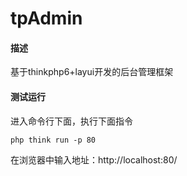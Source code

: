 # tpAdmin

#### 描述
基于thinkphp6+layui开发的后台管理框架


#### 测试运行

进入命令行下面，执行下面指令
```
php think run -p 80
```
在浏览器中输入地址：http://localhost:80/

